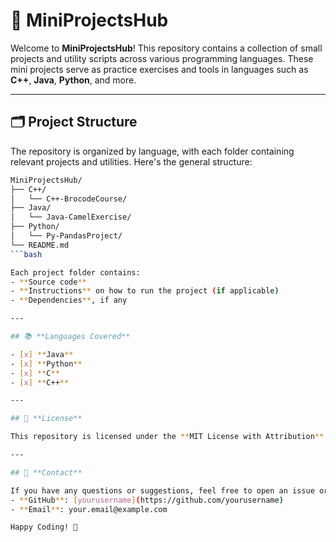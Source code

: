 # 🚀 **MiniProjectsHub**

Welcome to **MiniProjectsHub**! This repository contains a collection of small projects and utility scripts across various programming languages. These mini projects serve as practice exercises and tools in languages such as **C++**, **Java**, **Python**, and more.

---

## 🗂 **Project Structure**

The repository is organized by language, with each folder containing relevant projects and utilities. Here's the general structure:

```bash
MiniProjectsHub/
├── C++/
│   └── C++-BrocodeCourse/
├── Java/
│   └── Java-CamelExercise/
├── Python/
│   └── Py-PandasProject/
└── README.md
```bash

Each project folder contains:
- **Source code**
- **Instructions** on how to run the project (if applicable)
- **Dependencies**, if any

---

## 📚 **Languages Covered**

- [x] **Java**
- [x] **Python**
- [x] **C**
- [x] **C++**

---

## 📄 **License**

This repository is licensed under the **MIT License with Attribution**. For more details, check the [LICENSE](LICENSE) file. Feel free to use, modify, and distribute the code as needed.

---

## 📝 **Contact**

If you have any questions or suggestions, feel free to open an issue or contact me via:
- **GitHub**: [yourusername](https://github.com/yourusername)
- **Email**: your.email@example.com

Happy Coding! 🎉
